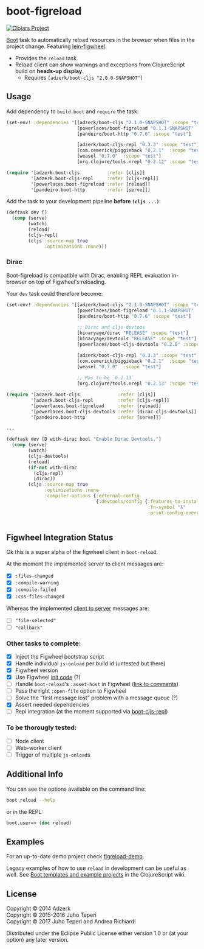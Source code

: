 # boot-figreload
[![Clojars Project](https://img.shields.io/clojars/v/powerlaces/boot-figreload.svg)](https://clojars.org/powerlaces/boot-figreload)

[Boot][1] task to automatically reload resources in the browser when files in
the project change. Featuring [lein-figwheel][2].

* Provides the `reload` task
* Reload client can show warnings and exceptions from ClojureScript build on **heads-up display**.
    * Requires `[adzerk/boot-cljs "2.0.0-SNAPSHOT"]`
    
## Usage

Add dependency to `build.boot` and `require` the task:

```clj
(set-env! :dependencies '[[adzerk/boot-cljs "2.1.0-SNAPSHOT" :scope "test"]
                          [powerlaces/boot-figreload "0.1.1-SNAPSHOT" :scope "test"]
                          [pandeiro/boot-http "0.7.6" :scope "test"]

                          [adzerk/boot-cljs-repl "0.3.3" :scope "test"]
                          [com.cemerick/piggieback "0.2.1"  :scope "test"]
                          [weasel "0.7.0"  :scope "test"]
                          [org.clojure/tools.nrepl "0.2.12" :scope "test"]])

(require '[adzerk.boot-cljs          :refer [cljs]]
         '[adzerk.boot-cljs-repl     :refer [cljs-repl]]
         '[powerlaces.boot-figreload :refer [reload]]
         '[pandeiro.boot-http        :refer [serve]])
```

Add the task to your development pipeline **before `(cljs ...)`**:

```clj
(deftask dev []
  (comp (serve)
        (watch)
        (reload)
        (cljs-repl)
        (cljs :source-map true
              :optimizations :none)))
```

### Dirac

Boot-figreload is compatible with Dirac, enabling REPL evaluation in-browser on top of Figwheel's reloading.

Your `dev` task could therefore become:

```clj
(set-env! :dependencies '[[adzerk/boot-cljs "2.1.0-SNAPSHOT" :scope "test"]
                          [powerlaces/boot-figreload "0.1.1-SNAPSHOT" :scope "test"]
                          [pandeiro/boot-http "0.7.6" :scope "test"]
                          
                          ;; Dirac and cljs-devtoos
                          [binaryage/dirac "RELEASE" :scope "test"]
                          [binaryage/devtools "RELEASE" :scope "test"]
                          [powerlaces/boot-cljs-devtools "0.2.0" :scope "test"]

                          [adzerk/boot-cljs-repl "0.3.3" :scope "test"]
                          [com.cemerick/piggieback "0.2.1"  :scope "test"]
                          [weasel "0.7.0"  :scope "test"]
                          
                          ;; Has to be `0.2.13`
                          [org.clojure/tools.nrepl "0.2.13" :scope "test"]])

(require '[adzerk.boot-cljs              :refer [cljs]]
         '[adzerk.boot-cljs-repl         :refer [cljs-repl]]
         '[powerlaces.boot-figreload     :refer [reload]]
         '[powerlaces.boot-cljs-devtools :refer [dirac cljs-devtools]]
         '[pandeiro.boot-http            :refer [serve]])

...

(deftask dev [D with-dirac bool "Enable Dirac Devtools."]
  (comp (serve)
        (watch)
        (cljs-devtools)
        (reload)
        (if-not with-dirac
          (cljs-repl)
          (dirac))
        (cljs :source-map true
              :optimizations :none
              :compiler-options {:external-config
                                 {:devtools/config {:features-to-install [:formatters :hints]
                                                    :fn-symbol "λ"
                                                    :print-config-overrides true}}})))
                                                    
```
                      
                                                    
## Figwheel Integration Status

Ok this is a super alpha of the figwheel client in `boot-reload`.

At the moment the implemented server to client messages are:

- [x] `:files-changed`
- [x] `:compile-warning`
- [x] `:compile-failed`
- [x] `:css-files-changed`

Whereas the implemented [client to server](https://github.com/arichiardi/lein-figwheel/blob/boot-reload-changes/sidecar/src/figwheel_sidecar/components/figwheel_server.clj#L75) messages are:

- [ ] `"file-selected"` 
- [ ] `"callback"`

### Other tasks to complete:

- [x] Inject the Figwheel bootstrap script
- [x] Handle individual `js-onload` per build id (untested but there)
- [x] Figwheel version
- [x] Use Figwheel [init code](https://github.com/bhauman/lein-figwheel/blob/cc2d188ab041fc92551d3c4a8201729c47fe5846/sidecar/src/figwheel_sidecar/build_middleware/injection.clj#L171) (?)
- [ ] Handle `boot-reload`'s `:asset-host` in Figwheel ([link to comments](https://github.com/adzerk-oss/boot-reload/commit/e27e330d9f688875ba19d56e825cd9e81013e58e#commitcomment-20350456))
- [ ] Pass the right `:open-file` option to Figwheel
- [ ] Solve the "first message lost" problem with a message queue (?) 
- [x] Assert needed dependencies
- [ ] Repl integration (at the moment supported via [boot-cljs-repl][3])

### To be thorougly tested:

- [ ] Node client
- [ ] Web-worker client
- [ ] Trigger of multiple `js-onload`s

## Additional Info

You can see the options available on the command line:

```bash
boot reload --help
```

or in the REPL:

```clj
boot.user=> (doc reload)
```

## Examples

For an up-to-date demo project check [figreload-demo][4].

Legacy examples of how to use `reload` in development can be useful as well. See
[Boot templates and example projects][5] in the ClojureScript wiki.

## License

Copyright &copy; 2014 Adzerk<br>
Copyright &copy; 2015-2016 Juho Teperi<br>
Copyright &copy; 2017 Juho Teperi and Andrea Richiardi

Distributed under the Eclipse Public License either version 1.0 or (at
your option) any later version.

[1]:                https://github.com/boot-clj/boot
[2]:                https://github.com/bhauman/lein-figwheel
[3]:                https://github.com/adzerk-oss/boot-cljs-repl
[4]:                https://github.com/arichiardi/figreload-demo
[5]:                https://github.com/clojure/clojurescript/wiki#boot
